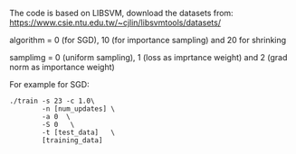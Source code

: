 The code is based on LIBSVM, download the datasets from:
https://www.csie.ntu.edu.tw/~cjlin/libsvmtools/datasets/


algorithm = 0 (for SGD), 10 (for importance sampling) and 20 for shrinking

samplimg = 0 (uniform sampling), 1 (loss as imprtance weight) and 2 (grad norm as importance weight)

For example for SGD:

```
./train -s 23 -c 1.0\
        -n [num_updates] \
		-a 0  \
		-S 0   \
        -t [test_data]   \
        [training_data]
```


